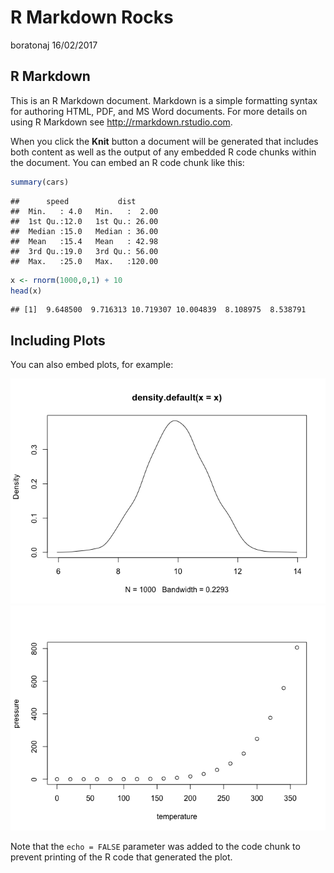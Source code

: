 R Markdown Rocks
================
boratonaj
16/02/2017

R Markdown
----------

This is an R Markdown document. Markdown is a simple formatting syntax for authoring HTML, PDF, and MS Word documents. For more details on using R Markdown see <http://rmarkdown.rstudio.com>.

When you click the **Knit** button a document will be generated that includes both content as well as the output of any embedded R code chunks within the document. You can embed an R code chunk like this:

``` r
summary(cars)
```

    ##      speed           dist       
    ##  Min.   : 4.0   Min.   :  2.00  
    ##  1st Qu.:12.0   1st Qu.: 26.00  
    ##  Median :15.0   Median : 36.00  
    ##  Mean   :15.4   Mean   : 42.98  
    ##  3rd Qu.:19.0   3rd Qu.: 56.00  
    ##  Max.   :25.0   Max.   :120.00

``` r
x <- rnorm(1000,0,1) + 10
head(x)
```

    ## [1]  9.648500  9.716313 10.719307 10.004839  8.108975  8.538791

Including Plots
---------------

You can also embed plots, for example:

![](RMarkdown_files/figure-markdown_github/pressure-1.png)![](RMarkdown_files/figure-markdown_github/pressure-2.png)

Note that the `echo = FALSE` parameter was added to the code chunk to prevent printing of the R code that generated the plot.
